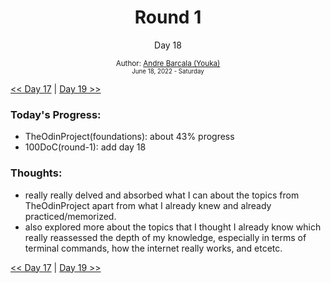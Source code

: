 <div align="center">
  <h1>Round 1</h1>
  <p>Day 18</p>

  <sub>
    Author: <a href="https://github.com/yrnmsk" target="_blank">Andre Barcala (Youka)</a>
    <br>
    <small>June 18, 2022 - Saturday</small>
  </sub>
</div>

[<< Day 17](day017.md) | [Day 19 >>](day019.md)

### Today's Progress:

- TheOdinProject(foundations): about 43% progress
- 100DoC(round-1): add day 18

### Thoughts:

- really really delved and absorbed what I can about the topics from TheOdinProject apart from what I already knew and already practiced/memorized.
- also explored more about the topics that I thought I already know which really reassessed the depth of my knowledge, especially in terms of terminal commands, how the internet really works, and etcetc.

[<< Day 17](day017.md) | [Day 19 >>](day019.md)
